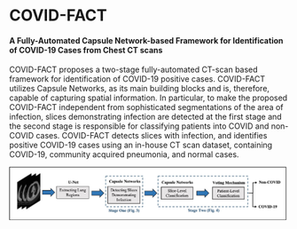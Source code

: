 # COVID-FACT
<h4>A Fully-Automated Capsule Network-based Framework for Identification of COVID-19 Cases from Chest CT scans</h4>

COVID-FACT proposes a two-stage fully-automated CT-scan based framework for identification of COVID-19 positive cases. COVID-FACT utilizes Capsule Networks, as its main building blocks and is, therefore, capable of capturing spatial information. In particular, to make the proposed COVID-FACT independent from sophisticated segmentations of the area of infection, slices demonstrating infection are detected
at the first stage and the second stage is responsible for classifying patients into COVID and non-COVID cases. COVID-FACT detects slices with infection, and identifies positive COVID-19 cases using an in-house CT scan dataset, containing COVID-19, community acquired pneumonia, and normal cases.

<img src="https://github.com/ShahinSHH/COVID-FACT/blob/main/Figures/method.jpg"/>
